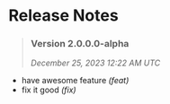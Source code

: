 # Release Notes

>### Version 2.0.0.0-alpha 
>*December 25, 2023 12:22 AM UTC*
- have awesome feature *(feat)*
- fix it good *(fix)*
